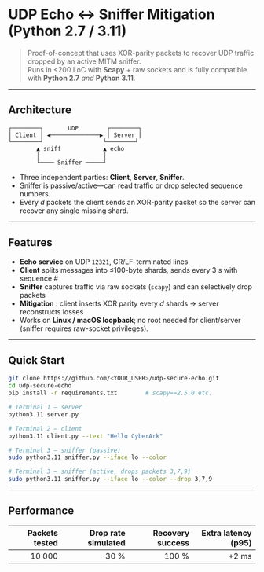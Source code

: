 # UDP Echo ↔ Sniffer Mitigation (Python 2.7 / 3.11)

> Proof-of-concept that uses XOR-parity packets to recover UDP traffic dropped by an active MITM sniffer.  
> Runs in <200 LoC with **Scapy** + raw sockets and is fully compatible with **Python 2.7** *and* **Python 3.11**.

---

## Architecture
```
┌────────┐       UDP        ┌────────┐
│ Client │ ◀──────────────▶ │ Server │
└────────┘                 └────────┘
        ▲ sniff            ▲ echo
        │                  │
        └──── Sniffer ─────┘

```


* Three independent parties: **Client**, **Server**, **Sniffer**.  
* Sniffer is passive/active—can read traffic or drop selected sequence numbers.  
* Every *d* packets the client sends an XOR-parity packet so the server can
  recover any single missing shard.

---

## Features
- **Echo service** on UDP `12321`, CR/LF-terminated lines  
- **Client** splits messages into ≤100-byte shards, sends every 3 s with sequence #  
- **Sniffer** captures traffic via raw sockets (`scapy`) and can selectively drop packets  
- **Mitigation** : client inserts XOR parity every *d* shards → server reconstructs losses
- Works on **Linux / macOS loopback**; no root needed for client/server (sniffer requires raw-socket privileges).

---

## Quick Start
```bash
git clone https://github.com/<YOUR_USER>/udp-secure-echo.git
cd udp-secure-echo
pip install -r requirements.txt        # scapy==2.5.0 etc.

# Terminal 1 – server
python3.11 server.py

# Terminal 2 – client
python3.11 client.py --text "Hello CyberArk"

# Terminal 3 – sniffer (passive)
sudo python3.11 sniffer.py --iface lo --color

# Terminal 3 – sniffer (active, drops packets 3,7,9)
sudo python3.11 sniffer.py --iface lo --color --drop 3,7,9
```

---

## Performance
| Packets tested | Drop rate simulated | Recovery success | Extra latency (p95) |
|---------------:|--------------------:|-----------------:|--------------------:|
| 10 000         | 30 %                | 100 %            | +2 ms              |
